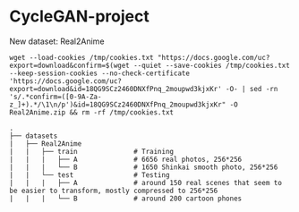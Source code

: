 # CycleGAN-project
New dataset: Real2Anime
```
wget --load-cookies /tmp/cookies.txt "https://docs.google.com/uc?export=download&confirm=$(wget --quiet --save-cookies /tmp/cookies.txt --keep-session-cookies --no-check-certificate 'https://docs.google.com/uc?export=download&id=18QG9SCz2460DNXfPnq_2moupwd3kjxKr' -O- | sed -rn 's/.*confirm=([0-9A-Za-z_]+).*/\1\n/p')&id=18QG9SCz2460DNXfPnq_2moupwd3kjxKr" -O Real2Anime.zip && rm -rf /tmp/cookies.txt
```

    .
    ├── datasets                   
    |   ├── Real2Anime
    |   |   ├── train              # Training
    |   |   |   ├── A              # 6656 real photos, 256*256
    |   |   |   └── B              # 1650 Shinkai smooth photo, 256*256
    |   |   └── test               # Testing
    |   |   |   ├── A              # around 150 real scenes that seem to be easier to transform, mostly compressed to 256*256 
    |   |   |   └── B              # around 200 cartoon phones 
